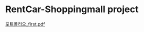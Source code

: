 # RentCar-Shoppingmall project 


[포트폴리오_first.pdf](https://github.com/igbar91/RentCar-Shoppingmall/files/5127370/_first.pdf)
